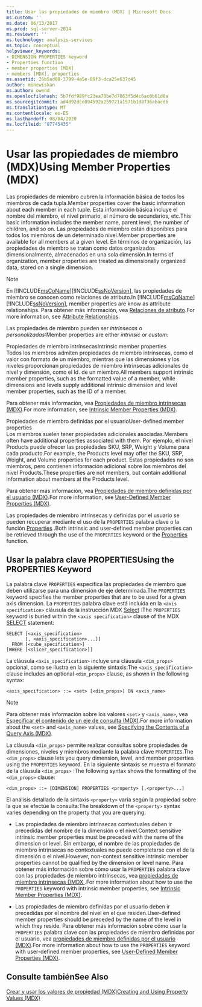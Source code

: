 ```yaml
---
title: Usar las propiedades de miembro (MDX) | Microsoft Docs
ms.custom: ''
ms.date: 06/13/2017
ms.prod: sql-server-2014
ms.reviewer: ''
ms.technology: analysis-services
ms.topic: conceptual
helpviewer_keywords:
- DIMENSION PROPERTIES keyword
- Properties function
- member properties [MDX]
- members [MDX], properties
ms.assetid: 26b5ad08-3799-4a5e-89f3-dca25e637d45
author: minewiskan
ms.author: owend
ms.openlocfilehash: 5b7fdf989fc23ea70be7d7863f5d4c6ac0b61d8a
ms.sourcegitcommit: ad4d92dce894592a259721a1571b1d8736abacdb
ms.translationtype: MT
ms.contentlocale: es-ES
ms.lasthandoff: 08/04/2020
ms.locfileid: "87745435"
---
```

# <a name="using-member-properties-mdx"></a><span data-ttu-id="a6c03-102">Usar las propiedades de miembro (MDX)</span><span class="sxs-lookup"><span data-stu-id="a6c03-102">Using Member Properties (MDX)</span></span>
  <span data-ttu-id="a6c03-103">Las propiedades de miembro cubren la información básica de todos los miembros de cada tupla.</span><span class="sxs-lookup"><span data-stu-id="a6c03-103">Member properties cover the basic information about each member in each tuple.</span></span> <span data-ttu-id="a6c03-104">Esta información básica incluye el nombre del miembro, el nivel primario, el número de secundarios, etc.</span><span class="sxs-lookup"><span data-stu-id="a6c03-104">This basic information includes the member name, parent level, the number of children, and so on.</span></span> <span data-ttu-id="a6c03-105">Las propiedades de miembro están disponibles para todos los miembros de un determinado nivel.</span><span class="sxs-lookup"><span data-stu-id="a6c03-105">Member properties are available for all members at a given level.</span></span> <span data-ttu-id="a6c03-106">En términos de organización, las propiedades de miembro se tratan como datos organizados dimensionalmente, almacenados en una sola dimensión.</span><span class="sxs-lookup"><span data-stu-id="a6c03-106">In terms of organization, member properties are treated as dimensionally organized data, stored on a single dimension.</span></span>  
  
> [!NOTE]  
>  <span data-ttu-id="a6c03-107">En [!INCLUDE[msCoName](../../../includes/msconame-md.md)][!INCLUDE[ssNoVersion](../../../includes/ssnoversion-md.md)], las propiedades de miembro se conocen como relaciones de atributo.</span><span class="sxs-lookup"><span data-stu-id="a6c03-107">In [!INCLUDE[msCoName](../../../includes/msconame-md.md)][!INCLUDE[ssNoVersion](../../../includes/ssnoversion-md.md)], member properties are know as attribute relationships.</span></span> <span data-ttu-id="a6c03-108">Para obtener más información, vea [Relaciones de atributo](../../multidimensional-models-olap-logical-dimension-objects/attribute-relationships.md).</span><span class="sxs-lookup"><span data-stu-id="a6c03-108">For more information, see [Attribute Relationships](../../multidimensional-models-olap-logical-dimension-objects/attribute-relationships.md).</span></span>  
  
 <span data-ttu-id="a6c03-109">Las propiedades de miembro pueden ser *intrínsecas* o *personalizadas*:</span><span class="sxs-lookup"><span data-stu-id="a6c03-109">Member properties are either *intrinsic* or *custom*:</span></span>  
  
 <span data-ttu-id="a6c03-110">Propiedades de miembro intrínsecas</span><span class="sxs-lookup"><span data-stu-id="a6c03-110">Intrinsic member properties</span></span>  
 <span data-ttu-id="a6c03-111">Todos los miembros admiten propiedades de miembro intrínsecas, como el valor con formato de un miembro, mientras que las dimensiones y los niveles proporcionan propiedades de miembro intrínsecas adicionales de nivel y dimensión, como el Id. de un miembro.</span><span class="sxs-lookup"><span data-stu-id="a6c03-111">All members support intrinsic member properties, such as the formatted value of a member, while dimensions and levels supply additional intrinsic dimension and level member properties, such as the ID of a member.</span></span>  
  
 <span data-ttu-id="a6c03-112">Para obtener más información, vea [Propiedades de miembro intrínsecas &#40;MDX&#41;](mdx-member-properties-intrinsic-member-properties.md).</span><span class="sxs-lookup"><span data-stu-id="a6c03-112">For more information, see [Intrinsic Member Properties &#40;MDX&#41;](mdx-member-properties-intrinsic-member-properties.md).</span></span>  
  
 <span data-ttu-id="a6c03-113">Propiedades de miembro definidas por el usuario</span><span class="sxs-lookup"><span data-stu-id="a6c03-113">User-defined member properties</span></span>  
 <span data-ttu-id="a6c03-114">Los miembros suelen tener propiedades adicionales asociadas.</span><span class="sxs-lookup"><span data-stu-id="a6c03-114">Members often have additional properties associated with them.</span></span> <span data-ttu-id="a6c03-115">Por ejemplo, el nivel Products puede ofrecer las propiedades SKU, SRP, Weight y Volume para cada producto.</span><span class="sxs-lookup"><span data-stu-id="a6c03-115">For example, the Products level may offer the SKU, SRP, Weight, and Volume properties for each product.</span></span> <span data-ttu-id="a6c03-116">Estas propiedades no son miembros, pero contienen información adicional sobre los miembros del nivel Products.</span><span class="sxs-lookup"><span data-stu-id="a6c03-116">These properties are not members, but contain additional information about members at the Products level.</span></span>  
  
 <span data-ttu-id="a6c03-117">Para obtener más información, vea [Propiedades de miembro definidas por el usuario &#40;MDX&#41;](mdx-member-properties-user-defined-member-properties.md).</span><span class="sxs-lookup"><span data-stu-id="a6c03-117">For more information, see [User-Defined Member Properties &#40;MDX&#41;](mdx-member-properties-user-defined-member-properties.md).</span></span>  
  
 <span data-ttu-id="a6c03-118">Las propiedades de miembro intrínsecas y definidas por el usuario se pueden recuperar mediante el uso de la `PROPERTIES` palabra clave o la función [Properties](/sql/mdx/properties-mdx) .</span><span class="sxs-lookup"><span data-stu-id="a6c03-118">Both intrinsic and user-defined member properties can be retrieved through the use of the `PROPERTIES` keyword or the [Properties](/sql/mdx/properties-mdx) function.</span></span>  
  
## <a name="using-the-properties-keyword"></a><span data-ttu-id="a6c03-119">Usar la palabra clave PROPERTIES</span><span class="sxs-lookup"><span data-stu-id="a6c03-119">Using the PROPERTIES Keyword</span></span>  
 <span data-ttu-id="a6c03-120">La palabra clave `PROPERTIES` especifica las propiedades de miembro que deben utilizarse para una dimensión de eje determinada.</span><span class="sxs-lookup"><span data-stu-id="a6c03-120">The `PROPERTIES` keyword specifies the member properties that are to be used for a given axis dimension.</span></span> <span data-ttu-id="a6c03-121">La `PROPERTIES` palabra clave está incluida en la `<axis specification>` cláusula de la instrucción MDX [Select](/sql/mdx/mdx-data-manipulation-select) :</span><span class="sxs-lookup"><span data-stu-id="a6c03-121">The `PROPERTIES` keyword is buried within the `<axis specification>` clause of the MDX [SELECT](/sql/mdx/mdx-data-manipulation-select) statement:</span></span>  
  
```  
SELECT [<axis_specification>  
       [, <axis_specification>...]]  
  FROM [<cube_specification>]  
[WHERE [<slicer_specification>]]  
```  
  
 <span data-ttu-id="a6c03-122">La cláusula `<axis_specification>` incluye una cláusula `<dim_props>` opcional, como se ilustra en la siguiente sintaxis:</span><span class="sxs-lookup"><span data-stu-id="a6c03-122">The `<axis_specification>` clause includes an optional `<dim_props>` clause, as shown in the following syntax:</span></span>  
  
```  
<axis_specification> ::= <set> [<dim_props>] ON <axis_name>  
```  
  
> [!NOTE]  
>  <span data-ttu-id="a6c03-123">Para obtener más información sobre los valores `<set>` y `<axis_name>`, vea [Especificar el contenido de un eje de consulta &#40;MDX&#41;](mdx-query-and-slicer-axes-specify-the-contents-of-a-query-axis.md).</span><span class="sxs-lookup"><span data-stu-id="a6c03-123">For more information about the `<set>` and `<axis_name>` values, see [Specifying the Contents of a Query Axis &#40;MDX&#41;](mdx-query-and-slicer-axes-specify-the-contents-of-a-query-axis.md).</span></span>  
  
 <span data-ttu-id="a6c03-124">La cláusula `<dim_props>` permite realizar consultas sobre propiedades de dimensiones, niveles y miembros mediante la palabra clave `PROPERTIES`.</span><span class="sxs-lookup"><span data-stu-id="a6c03-124">The `<dim_props>` clause lets you query dimension, level, and member properties using the `PROPERTIES` keyword.</span></span> <span data-ttu-id="a6c03-125">En la siguiente sintaxis se muestra el formato de la cláusula `<dim_props>` :</span><span class="sxs-lookup"><span data-stu-id="a6c03-125">The following syntax shows the formatting of the `<dim_props>` clause:</span></span>  
  
```  
<dim_props> ::= [DIMENSION] PROPERTIES <property> [,<property>...]  
```  
  
 <span data-ttu-id="a6c03-126">El análisis detallado de la sintaxis `<property>` varía según la propiedad sobre la que se efectúe la consulta:</span><span class="sxs-lookup"><span data-stu-id="a6c03-126">The breakdown of the `<property>` syntax varies depending on the property that you are querying:</span></span>  
  
-   <span data-ttu-id="a6c03-127">Las propiedades de miembro intrínsecas contextuales deben ir precedidas del nombre de la dimensión o el nivel.</span><span class="sxs-lookup"><span data-stu-id="a6c03-127">Context sensitive intrinsic member properties must be preceded with the name of the dimension or level.</span></span> <span data-ttu-id="a6c03-128">Sin embargo, el nombre de las propiedades de miembro intrínsecas no contextuales no puede completarse con el de la dimensión o el nivel.</span><span class="sxs-lookup"><span data-stu-id="a6c03-128">However, non-context sensitive intrinsic member properties cannot be qualified by the dimension or level name.</span></span> <span data-ttu-id="a6c03-129">Para obtener más información sobre cómo usar la `PROPERTIES` palabra clave con las propiedades de miembro intrínsecas, vea [propiedades de miembro intrínsecas &#40;&#41;MDX ](mdx-member-properties-intrinsic-member-properties.md).</span><span class="sxs-lookup"><span data-stu-id="a6c03-129">For more information about how to use the `PROPERTIES` keyword with intrinsic member properties, see [Intrinsic Member Properties &#40;MDX&#41;](mdx-member-properties-intrinsic-member-properties.md).</span></span>  
  
-   <span data-ttu-id="a6c03-130">Las propiedades de miembro definidas por el usuario deben ir precedidas por el nombre del nivel en el que residen.</span><span class="sxs-lookup"><span data-stu-id="a6c03-130">User-defined member properties should be preceded by the name of the level in which they reside.</span></span> <span data-ttu-id="a6c03-131">Para obtener más información sobre cómo usar la `PROPERTIES` palabra clave con las propiedades de miembro definidas por el usuario, vea [propiedades de miembro definidas por el usuario &#40;MDX&#41;](mdx-member-properties-user-defined-member-properties.md).</span><span class="sxs-lookup"><span data-stu-id="a6c03-131">For more information about how to use the `PROPERTIES` keyword with user-defined member properties, see [User-Defined Member Properties &#40;MDX&#41;](mdx-member-properties-user-defined-member-properties.md).</span></span>  
  
## <a name="see-also"></a><span data-ttu-id="a6c03-132">Consulte también</span><span class="sxs-lookup"><span data-stu-id="a6c03-132">See Also</span></span>  
 [<span data-ttu-id="a6c03-133">Crear y usar los valores de propiedad &#40;MDX&#41;</span><span class="sxs-lookup"><span data-stu-id="a6c03-133">Creating and Using Property Values &#40;MDX&#41;</span></span>](../../creating-and-using-property-values-mdx.md)  
  
  
